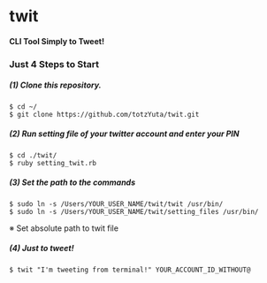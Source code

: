# twit

#### CLI Tool Simply to Tweet!

### Just 4 Steps to Start

##### (1) Clone this repository.

```
$ cd ~/
$ git clone https://github.com/totzYuta/twit.git
```

##### (2) Run setting file of your twitter account and enter your PIN

```
$ cd ./twit/
$ ruby setting_twit.rb
```

##### (3) Set the path to the commands

```
$ sudo ln -s /Users/YOUR_USER_NAME/twit/twit /usr/bin/
$ sudo ln -s /Users/YOUR_USER_NAME/twit/setting_files /usr/bin/
```

※ Set absolute path to twit file


##### (4) Just to tweet!

```
$ twit "I'm tweeting from terminal!" YOUR_ACCOUNT_ID_WITHOUT@
```
